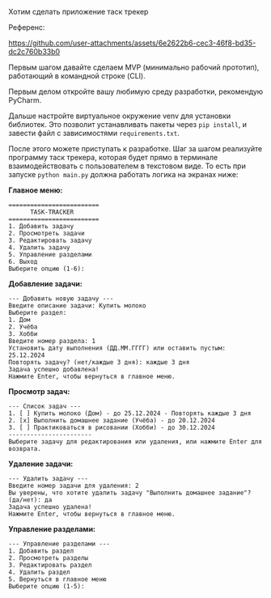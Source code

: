 Хотим сделать приложение таск трекер

Референс:

https://github.com/user-attachments/assets/6e2622b6-cec3-46f8-bd35-dc2c760b33b0

Первым шагом давайте сделаем MVP (минимально рабочий прототип), работающий в командной строке (CLI). 

Первым делом откройте вашу любимую среду разработки, рекомендую PyCharm. 

Дальше настройте виртуальное окружение venv для установки библиотек. Это позволит устанавливать пакеты через `pip install`, и завести файл с зависимостями `requirements.txt`.

После этого можете приступать к разработке. Шаг за шагом реализуйте программу таск трекера, которая будет прямо в терминале взаимодействовать с пользователем в текстовом виде. То есть при запуске `python main.py` должна работать логика на экранах ниже:

**Главное меню:**
```
=========================
      TASK-TRACKER
=========================
1. Добавить задачу
2. Просмотреть задачи
3. Редактировать задачу
4. Удалить задачу
5. Управление разделами
6. Выход
Выберите опцию (1-6):
```

**Добавление задачи:**
```
--- Добавить новую задачу ---
Введите описание задачи: Купить молоко
Выберите раздел:
1. Дом
2. Учёба
3. Хобби
Введите номер раздела: 1
Установить дату выполнения (ДД.ММ.ГГГГ) или оставить пустым: 25.12.2024
Повторять задачу? (нет/каждые 3 дня): каждые 3 дня
Задача успешно добавлена!
Нажмите Enter, чтобы вернуться в главное меню.
```

**Просмотр задач:**
```
--- Список задач ---
1. [ ] Купить молоко (Дом) - до 25.12.2024 - Повторять каждые 3 дня
2. [x] Выполнить домашнее задание (Учёба) - до 20.12.2024
3. [ ] Практиковаться в рисовании (Хобби) - до 30.12.2024
-----------------------
Выберите задачу для редактирования или удаления, или нажмите Enter для возврата.
```

**Удаление задачи:**
```
--- Удалить задачу ---
Введите номер задачи для удаления: 2
Вы уверены, что хотите удалить задачу "Выполнить домашнее задание"? (да/нет): да
Задача успешно удалена!
Нажмите Enter, чтобы вернуться в главное меню.
```

**Управление разделами:**
```
--- Управление разделами ---
1. Добавить раздел
2. Просмотреть разделы
3. Редактировать раздел
4. Удалить раздел
5. Вернуться в главное меню
Выберите опцию (1-5):
```